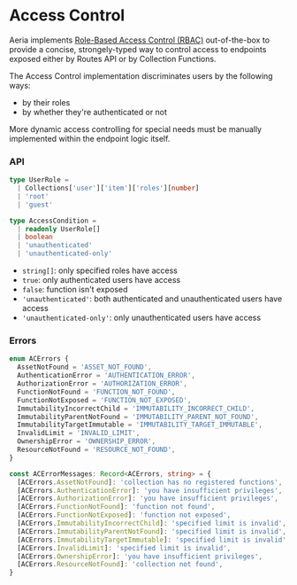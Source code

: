 # Access Control

Aeria implements [Role-Based Access Control (RBAC)](https://en.wikipedia.org/wiki/Role-based_access_control) out-of-the-box to provide a concise, strongely-typed way to control access to endpoints exposed either by Routes API or by Collection Functions.

The Access Control implementation discriminates users by the following ways:

- by their roles
- by whether they're authenticated or not

More dynamic access controlling for special needs must be manually implemented within the endpoint logic itself.

### API

```typescript
type UserRole =
  | Collections['user']['item']['roles'][number]
  | 'root'
  | 'guest'

type AccessCondition =
  | readonly UserRole[]
  | boolean
  | 'unauthenticated'
  | 'unauthenticated-only'
```

- `string[]`: only specified roles have access
- `true`: only authenticated users have access
- `false`: function isn't exposed
- `'unauthenticated'`: both authenticated and unauthenticated users have access
- `'unauthenticated-only'`: only unauthenticated users have access

### Errors

```typescript
enum ACErrors {
  AssetNotFound = 'ASSET_NOT_FOUND',
  AuthenticationError = 'AUTHENTICATION_ERROR',
  AuthorizationError = 'AUTHORIZATION_ERROR',
  FunctionNotFound = 'FUNCTION_NOT_FOUND',
  FunctionNotExposed = 'FUNCTION_NOT_EXPOSED',
  ImmutabilityIncorrectChild = 'IMMUTABILITY_INCORRECT_CHILD',
  ImmutabilityParentNotFound = 'IMMUTABILITY_PARENT_NOT_FOUND',
  ImmutabilityTargetImmutable = 'IMMUTABILITY_TARGET_IMMUTABLE',
  InvalidLimit = 'INVALID_LIMIT',
  OwnershipError = 'OWNERSHIP_ERROR',
  ResourceNotFound = 'RESOURCE_NOT_FOUND',
}

const ACErrorMessages: Record<ACErrors, string> = {
  [ACErrors.AssetNotFound]: 'collection has no registered functions',
  [ACErrors.AuthenticationError]: 'you have insufficient privileges',
  [ACErrors.AuthorizationError]: 'you have insufficient privileges',
  [ACErrors.FunctionNotFound]: 'function not found',
  [ACErrors.FunctionNotExposed]: 'function not exposed',
  [ACErrors.ImmutabilityIncorrectChild]: 'specified limit is invalid',
  [ACErrors.ImmutabilityParentNotFound]: 'specified limit is invalid',
  [ACErrors.ImmutabilityTargetImmutable]: 'specified limit is invalid',
  [ACErrors.InvalidLimit]: 'specified limit is invalid',
  [ACErrors.OwnershipError]: 'you have insufficient privileges',
  [ACErrors.ResourceNotFound]: 'collection not found',
}

```

